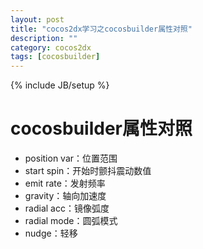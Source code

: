 ```yaml
---
layout: post
title: "cocos2dx学习之cocosbuilder属性对照"
description: ""
category: cocos2dx
tags: [cocosbuilder]
---
```

{% include JB/setup %}

cocosbuilder属性对照
================

 - position var：位置范围
 - start  spin：开始时颤抖震动数值
 - emit rate：发射频率
 - gravity：轴向加速度
 - radial acc：镜像弧度
 - radial mode：圆弧模式
 - nudge：轻移

